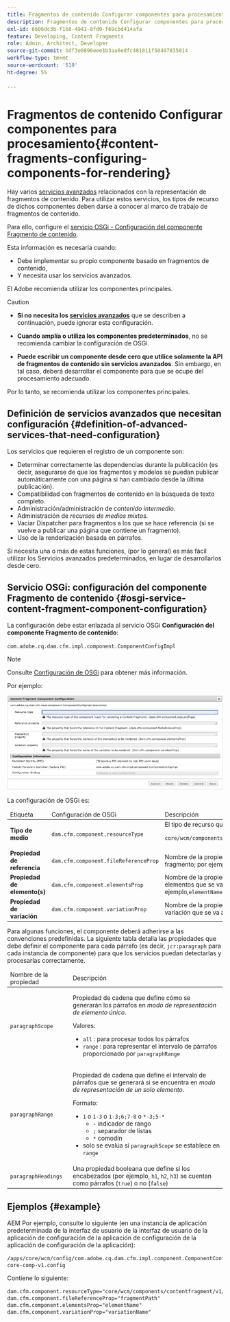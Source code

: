 ```yaml
---
title: Fragmentos de contenido Configurar componentes para procesamiento
description: Fragmentos de contenido Configurar componentes para procesamiento
exl-id: 6606dc3b-f1b8-4941-8fd0-f69cbd414afa
feature: Developing, Content Fragments
role: Admin, Architect, Developer
source-git-commit: bdf3e0896eee1b3aa6edfc481011f50407835014
workflow-type: tm+mt
source-wordcount: '519'
ht-degree: 5%

---
```


# Fragmentos de contenido Configurar componentes para procesamiento{#content-fragments-configuring-components-for-rendering}

Hay varios [servicios avanzados](#definition-of-advanced-services-that-need-configuration) relacionados con la representación de fragmentos de contenido. Para utilizar estos servicios, los tipos de recurso de dichos componentes deben darse a conocer al marco de trabajo de fragmentos de contenido.

Para ello, configure el [servicio OSGi - Configuración del componente Fragmento de contenido](#osgi-service-content-fragment-component-configuration).

Esta información es necesaria cuando:

* Debe implementar su propio componente basado en fragmentos de contenido,
* Y necesita usar los servicios avanzados.

El Adobe recomienda utilizar los componentes principales.

>[!CAUTION]
>
>* **Si no necesita los [servicios avanzados](#definition-of-advanced-services-that-need-configuration)** que se describen a continuación, puede ignorar esta configuración.
>
>* **Cuando amplía o utiliza los componentes predeterminados**, no se recomienda cambiar la configuración de OSGi.
>
>* **Puede escribir un componente desde cero que utilice solamente la API de fragmentos de contenido sin servicios avanzados**. Sin embargo, en tal caso, deberá desarrollar el componente para que se ocupe del procesamiento adecuado.
>
>Por lo tanto, se recomienda utilizar los componentes principales.

## Definición de servicios avanzados que necesitan configuración {#definition-of-advanced-services-that-need-configuration}

Los servicios que requieren el registro de un componente son:

* Determinar correctamente las dependencias durante la publicación (es decir, asegurarse de que los fragmentos y modelos se puedan publicar automáticamente con una página si han cambiado desde la última publicación).
* Compatibilidad con fragmentos de contenido en la búsqueda de texto completo.
* Administración/administración de *contenido intermedio.*
* Administración de *recursos de medios mixtos.*
* Vaciar Dispatcher para fragmentos a los que se hace referencia (si se vuelve a publicar una página que contiene un fragmento).
* Uso de la renderización basada en párrafos.

Si necesita una o más de estas funciones, (por lo general) es más fácil utilizar los Servicios avanzados predeterminados, en lugar de desarrollarlos desde cero.

## Servicio OSGi: configuración del componente Fragmento de contenido {#osgi-service-content-fragment-component-configuration}

La configuración debe estar enlazada al servicio OSGi **Configuración del componente Fragmento de contenido**:

`com.adobe.cq.dam.cfm.impl.component.ComponentConfigImpl`

>[!NOTE]
>
>Consulte [Configuración de OSGi](/help/implementing/deploying/overview.md#osgi-configuration) para obtener más información.

Por ejemplo:

![Configuración de OSGi: configuración del componente de fragmento de contenido](assets/cf-component-configuration-osgi.png)

La configuración de OSGi es:

<table>
 <thead>
  <tr>
   <td>Etiqueta</td>
   <td>Configuración de OSGi<br /> </td>
   <td>Descripción</td>
  </tr>
 </thead>
 <tbody>
  <tr>
   <td><strong>Tipo de medio</strong></td>
   <td><code>dam.cfm.component.resourceType</code></td>
   <td>El tipo de recurso que se va a registrar; por ejemplo, <br /> <p><span class="cmp-examples-demo__property-value"><code>core/wcm/components/contentfragment/v1/contentfragment</code></code></p> </td>
  </tr>
  <tr>
   <td><strong>Propiedad de referencia</strong></td>
   <td><code>dam.cfm.component.fileReferenceProp</code></td>
   <td>Nombre de la propiedad que contiene la referencia al fragmento; por ejemplo, <code>fragmentPath</code> o <code>fileReference</code></td>
  </tr>
  <tr>
   <td><strong>Propiedad de elemento(s)</strong></td>
   <td><code>dam.cfm.component.elementsProp</code></td>
   <td>Nombre de la propiedad que contiene los nombres de los elementos que se van a representar; por ejemplo,<code>elementName</code></td>
  </tr>
  <tr>
   <td><strong>Propiedad de variación</strong><br /> </td>
   <td><code>dam.cfm.component.variationProp</code></td>
   <td>Nombre de la propiedad que contiene el nombre de la variación que se va a procesar; por ejemplo,<code>variationName</code></td>
  </tr>
 </tbody>
</table>

Para algunas funciones, el componente deberá adherirse a las convenciones predefinidas. La siguiente tabla detalla las propiedades que debe definir el componente para cada párrafo (es decir, `jcr:paragraph` para cada instancia de componente) para que los servicios puedan detectarlas y procesarlas correctamente.

<table>
 <thead>
  <tr>
   <td>Nombre de la propiedad</td>
   <td>Descripción</td>
  </tr>
 </thead>
 <tbody>
  <tr>
   <td><code>paragraphScope</code></td>
   <td><p>Propiedad de cadena que define cómo se generarán los párrafos en <em>modo de representación de elemento único</em>.</p> <p>Valores:</p>
    <ul>
     <li><code>all</code> : para procesar todos los párrafos</li>
     <li><code>range</code> : para representar el intervalo de párrafos proporcionado por <code>paragraphRange</code></li>
    </ul> </td>
  </tr>
  <tr>
   <td><code>paragraphRange</code></td>
   <td><p>Propiedad de cadena que define el intervalo de párrafos que se generará si se encuentra en <em>modo de representación de un solo elemento</em>.</p> <p>Formato:</p>
    <ul>
     <li><code>1</code> o <code>1-3</code> o <code>1-3;6;7-8</code> o <code>*-3;5-*</code>
     <ul>
       <li><code>-</code> indicador de rango</li>
       <li><code>;</code> separador de listas</li>
       <li><code>*</code> comodín</li>
     </ul>
     </li>
     <li>solo se evalúa si <code>paragraphScope</code> se establece en <code>range</code></li>
    </ul> </td>
  </tr>
  <tr>
   <td><code>paragraphHeadings</code></td>
   <td>Una propiedad booleana que define si los encabezados (por ejemplo, <code>h1</code>, <code>h2</code>, <code>h3</code>) se cuentan como párrafos (<code>true</code>) o no (<code>false</code>)</td>
  </tr>
 </tbody>
</table>

## Ejemplos {#example}

AEM Por ejemplo, consulte lo siguiente (en una instancia de aplicación predeterminada de la interfaz de usuario de la interfaz de usuario de la aplicación de configuración de la aplicación de configuración de la aplicación de configuración de la aplicación):

```
/apps/core/wcm/config/com.adobe.cq.dam.cfm.impl.component.ComponentConfigImpl-core-comp-v1.config
```

Contiene lo siguiente:

```
dam.cfm.component.resourceType="core/wcm/components/contentfragment/v1/contentfragment"
dam.cfm.component.fileReferenceProp="fragmentPath"
dam.cfm.component.elementsProp="elementName"
dam.cfm.component.variationProp="variationName"
```
